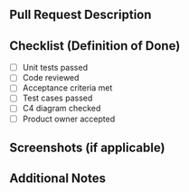 ## Pull Request Description

<Please provide your ticket number and title here e.g. RL-01 Create Open Role Listing>
<Please provide a brief description of the changes and the purpose of this pull request.>

## Checklist (Definition of Done)

- [ ] Unit tests passed
- [ ] Code reviewed
- [ ] Acceptance criteria met
- [ ] Test cases passed
- [ ] C4 diagram checked
- [ ] Product owner accepted

## Screenshots (if applicable)

<Please provide screenshots or images if your changes include visual elements.>

## Additional Notes

<Add any additional information or context about the pull request here.>
